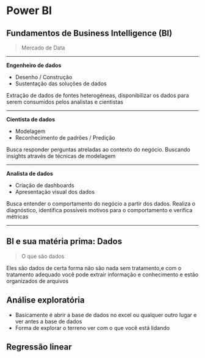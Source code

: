# Power BI

## Fundamentos de Business Intelligence (BI)

> Mercado de Data


****

**Engenheiro de dados**

- Desenho / Construção
- Sustentação das soluções de dados

Extração de dados de fontes heterogêneas, disponibilizar os dados para serem consumidos pelos analistas e cientistas

****

**Cientista de dados**

- Modelagem
- Reconhecimento de padrões / Predição

Busca responder perguntas atreladas ao contexto do negócio. Buscando insights através de técnicas de modelagem 

****

**Analista de dados**

- Criação de dashboards
- Apresentação visual dos dados

Busca entender o comportamento do negócio a partir dos dados. Realiza o diagnóstico, identifica possíveis motivos para o comportamento e verifica métricas 

****

## BI e sua matéria prima: Dados

> O que são dados

Eles são dados de certa forma não são nada sem tratamento,e com o tratamento adequado você pode extrair informação e conhecimento e estão organizados de arquivos 


## Análise exploratória 

- Basicamente é abrir a base de dados no excel ou qualquer outro lugar e ver antes a base de dados 
- Forma de explorar o terreno ver com o que você está lidando 



## Regressão linear
